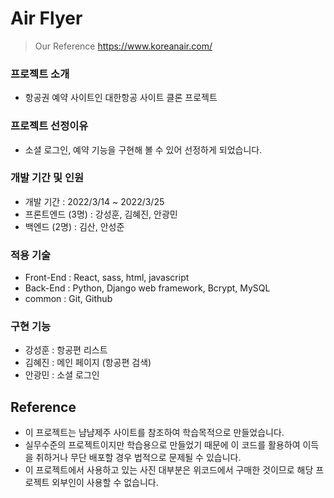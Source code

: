 # Air Flyer 

> Our Reference
> https://www.koreanair.com/

### 프로젝트 소개
- 항공권 예약 사이트인 대한항공 사이트 클론 프로젝트

### 프로젝트 선정이유
- 소셜 로그인, 예약 기능을 구현해 볼 수 있어 선정하게 되었습니다.

### 개발 기간 및 인원

- 개발 기간 : 2022/3/14 ~ 2022/3/25
- 프론트엔드 (3명) : 강성훈, 김혜진, 안광민
- 백엔드 (2명) : 김산, 안성준

### 적용 기술
- Front-End : React, sass, html, javascript
- Back-End : Python, Django web framework, Bcrypt, MySQL
- common : Git, Github

### 구현 기능
- 강성훈 : 항공편 리스트
- 김혜진 : 메인 페이지 (항공편 검색)
- 안광민 : 소셜 로그인

## Reference

- 이 프로젝트는 냠냠제주 사이트를 참조하여 학습목적으로 만들었습니다.
- 실무수준의 프로젝트이지만 학습용으로 만들었기 때문에 이 코드를 활용하여 이득을 취하거나 무단 배포할 경우 법적으로 문제될 수 있습니다.
- 이 프로젝트에서 사용하고 있는 사진 대부분은 위코드에서 구매한 것이므로 해당 프로젝트 외부인이 사용할 수 없습니다.
